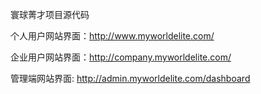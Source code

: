 寰球菁才项目源代码


个人用户网站界面：http://www.myworldelite.com/

企业用户网站界面：http://company.myworldelite.com/

管理端网站界面: http://admin.myworldelite.com/dashboard